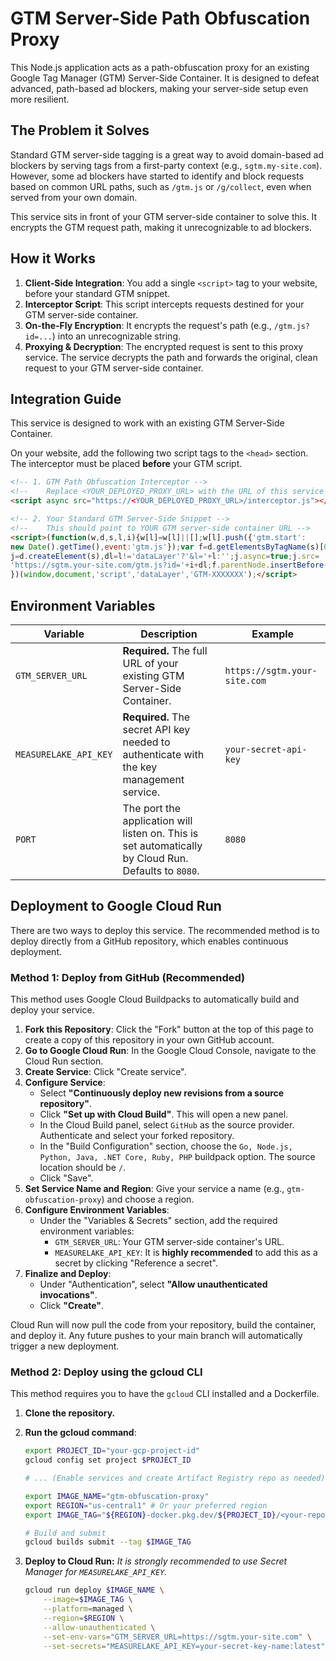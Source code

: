 # GTM Server-Side Path Obfuscation Proxy

This Node.js application acts as a path-obfuscation proxy for an existing Google Tag Manager (GTM) Server-Side Container. It is designed to defeat advanced, path-based ad blockers, making your server-side setup even more resilient.

## The Problem it Solves

Standard GTM server-side tagging is a great way to avoid domain-based ad blockers by serving tags from a first-party context (e.g., `sgtm.my-site.com`). However, some ad blockers have started to identify and block requests based on common URL paths, such as `/gtm.js` or `/g/collect`, even when served from your own domain.

This service sits in front of your GTM server-side container to solve this. It encrypts the GTM request path, making it unrecognizable to ad blockers.

## How it Works

1.  **Client-Side Integration**: You add a single `<script>` tag to your website, before your standard GTM snippet.
2.  **Interceptor Script**: This script intercepts requests destined for your GTM server-side container.
3.  **On-the-Fly Encryption**: It encrypts the request's path (e.g., `/gtm.js?id=...`) into an unrecognizable string.
4.  **Proxying & Decryption**: The encrypted request is sent to this proxy service. The service decrypts the path and forwards the original, clean request to your GTM server-side container.

## Integration Guide

This service is designed to work with an existing GTM Server-Side Container.

On your website, add the following two script tags to the `<head>` section. The interceptor must be placed **before** your GTM script.

```html
<!-- 1. GTM Path Obfuscation Interceptor -->
<!--    Replace <YOUR_DEPLOYED_PROXY_URL> with the URL of this service -->
<script async src="https://<YOUR_DEPLOYED_PROXY_URL>/interceptor.js"></script>

<!-- 2. Your Standard GTM Server-Side Snippet -->
<!--    This should point to YOUR GTM server-side container URL -->
<script>(function(w,d,s,l,i){w[l]=w[l]||[];w[l].push({'gtm.start':
new Date().getTime(),event:'gtm.js'});var f=d.getElementsByTagName(s)[0],
j=d.createElement(s),dl=l!='dataLayer'?'&l='+l:'';j.async=true;j.src=
'https://sgtm.your-site.com/gtm.js?id='+i+dl;f.parentNode.insertBefore(j,f);
})(window,document,'script','dataLayer','GTM-XXXXXXX');</script>
```

## Environment Variables

| Variable                | Description                                                                                              | Example                                                              |
| ----------------------- | -------------------------------------------------------------------------------------------------------- | -------------------------------------------------------------------- |
| `GTM_SERVER_URL`        | **Required.** The full URL of your existing GTM Server-Side Container.                                   | `https://sgtm.your-site.com`                                         |
| `MEASURELAKE_API_KEY`   | **Required.** The secret API key needed to authenticate with the key management service.                 | `your-secret-api-key`                                                |
| `PORT`                  | The port the application will listen on. This is set automatically by Cloud Run. Defaults to `8080`.      | `8080`                                                               |

## Deployment to Google Cloud Run

There are two ways to deploy this service. The recommended method is to deploy directly from a GitHub repository, which enables continuous deployment.

### Method 1: Deploy from GitHub (Recommended)

This method uses Google Cloud Buildpacks to automatically build and deploy your service.

1.  **Fork this Repository**: Click the "Fork" button at the top of this page to create a copy of this repository in your own GitHub account.
2.  **Go to Google Cloud Run**: In the Google Cloud Console, navigate to the Cloud Run section.
3.  **Create Service**: Click "Create service".
4.  **Configure Service**:
    *   Select **"Continuously deploy new revisions from a source repository"**.
    *   Click **"Set up with Cloud Build"**. This will open a new panel.
    *   In the Cloud Build panel, select `GitHub` as the source provider. Authenticate and select your forked repository.
    *   In the "Build Configuration" section, choose the `Go, Node.js, Python, Java, .NET Core, Ruby, PHP` buildpack option. The source location should be `/`.
    *   Click "Save".
5.  **Set Service Name and Region**: Give your service a name (e.g., `gtm-obfuscation-proxy`) and choose a region.
6.  **Configure Environment Variables**:
    *   Under the "Variables & Secrets" section, add the required environment variables:
        *   `GTM_SERVER_URL`: Your GTM server-side container's URL.
        *   `MEASURELAKE_API_KEY`: It is **highly recommended** to add this as a secret by clicking "Reference a secret".
7.  **Finalize and Deploy**:
    *   Under "Authentication", select **"Allow unauthenticated invocations"**.
    *   Click **"Create"**.

Cloud Run will now pull the code from your repository, build the container, and deploy it. Any future pushes to your main branch will automatically trigger a new deployment.

### Method 2: Deploy using the gcloud CLI

This method requires you to have the `gcloud` CLI installed and a Dockerfile.

1.  **Clone the repository.**
2.  **Run the gcloud command**:
    ```sh
    export PROJECT_ID="your-gcp-project-id"
    gcloud config set project $PROJECT_ID
    
    # ... (Enable services and create Artifact Registry repo as needed) ...

    export IMAGE_NAME="gtm-obfuscation-proxy"
    export REGION="us-central1" # Or your preferred region
    export IMAGE_TAG="${REGION}-docker.pkg.dev/${PROJECT_ID}/<your-repo-name>/${IMAGE_NAME}:latest"

    # Build and submit
    gcloud builds submit --tag $IMAGE_TAG
    ```
3.  **Deploy to Cloud Run:**
    *It is strongly recommended to use Secret Manager for `MEASURELAKE_API_KEY`.*

    ```sh
    gcloud run deploy $IMAGE_NAME \
        --image=$IMAGE_TAG \
        --platform=managed \
        --region=$REGION \
        --allow-unauthenticated \
        --set-env-vars="GTM_SERVER_URL=https://sgtm.your-site.com" \
        --set-secrets="MEASURELAKE_API_KEY=your-secret-key-name:latest"
    ``` 